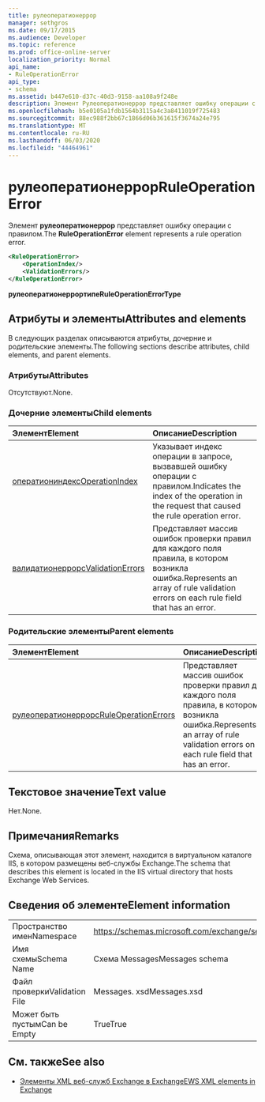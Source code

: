 ```yaml
---
title: рулеоператионеррор
manager: sethgros
ms.date: 09/17/2015
ms.audience: Developer
ms.topic: reference
ms.prod: office-online-server
localization_priority: Normal
api_name:
- RuleOperationError
api_type:
- schema
ms.assetid: b447e610-d37c-40d3-9158-aa108a9f248e
description: Элемент Рулеоператионеррор представляет ошибку операции с правилом.
ms.openlocfilehash: b5e0105a1fdb1564b3115a4c3a8411019f725483
ms.sourcegitcommit: 88ec988f2bb67c1866d06b361615f3674a24e795
ms.translationtype: MT
ms.contentlocale: ru-RU
ms.lasthandoff: 06/03/2020
ms.locfileid: "44464961"
---
```

# <a name="ruleoperationerror"></a><span data-ttu-id="77341-103">рулеоператионеррор</span><span class="sxs-lookup"><span data-stu-id="77341-103">RuleOperationError</span></span>

<span data-ttu-id="77341-104">Элемент **рулеоператионеррор** представляет ошибку операции с правилом.</span><span class="sxs-lookup"><span data-stu-id="77341-104">The **RuleOperationError** element represents a rule operation error.</span></span> 
  
```XML
<RuleOperationError>
    <OperationIndex/>
    <ValidationErrors/>
</RuleOperationError>
```

 <span data-ttu-id="77341-105">**рулеоператионеррортипе**</span><span class="sxs-lookup"><span data-stu-id="77341-105">**RuleOperationErrorType**</span></span>
## <a name="attributes-and-elements"></a><span data-ttu-id="77341-106">Атрибуты и элементы</span><span class="sxs-lookup"><span data-stu-id="77341-106">Attributes and elements</span></span>

<span data-ttu-id="77341-107">В следующих разделах описываются атрибуты, дочерние и родительские элементы.</span><span class="sxs-lookup"><span data-stu-id="77341-107">The following sections describe attributes, child elements, and parent elements.</span></span>
  
### <a name="attributes"></a><span data-ttu-id="77341-108">Атрибуты</span><span class="sxs-lookup"><span data-stu-id="77341-108">Attributes</span></span>

<span data-ttu-id="77341-109">Отсутствуют.</span><span class="sxs-lookup"><span data-stu-id="77341-109">None.</span></span>
  
### <a name="child-elements"></a><span data-ttu-id="77341-110">Дочерние элементы</span><span class="sxs-lookup"><span data-stu-id="77341-110">Child elements</span></span>

|<span data-ttu-id="77341-111">**Элемент**</span><span class="sxs-lookup"><span data-stu-id="77341-111">**Element**</span></span>|<span data-ttu-id="77341-112">**Описание**</span><span class="sxs-lookup"><span data-stu-id="77341-112">**Description**</span></span>|
|:-----|:-----|
|[<span data-ttu-id="77341-113">оператиониндекс</span><span class="sxs-lookup"><span data-stu-id="77341-113">OperationIndex</span></span>](operationindex.md) <br/> |<span data-ttu-id="77341-114">Указывает индекс операции в запросе, вызвавшей ошибку операции с правилом.</span><span class="sxs-lookup"><span data-stu-id="77341-114">Indicates the index of the operation in the request that caused the rule operation error.</span></span>  <br/> |
|[<span data-ttu-id="77341-115">валидатионеррорс</span><span class="sxs-lookup"><span data-stu-id="77341-115">ValidationErrors</span></span>](validationerrors.md) <br/> |<span data-ttu-id="77341-116">Представляет массив ошибок проверки правил для каждого поля правила, в котором возникла ошибка.</span><span class="sxs-lookup"><span data-stu-id="77341-116">Represents an array of rule validation errors on each rule field that has an error.</span></span>  <br/> |
   
### <a name="parent-elements"></a><span data-ttu-id="77341-117">Родительские элементы</span><span class="sxs-lookup"><span data-stu-id="77341-117">Parent elements</span></span>

|<span data-ttu-id="77341-118">**Элемент**</span><span class="sxs-lookup"><span data-stu-id="77341-118">**Element**</span></span>|<span data-ttu-id="77341-119">**Описание**</span><span class="sxs-lookup"><span data-stu-id="77341-119">**Description**</span></span>|
|:-----|:-----|
|[<span data-ttu-id="77341-120">рулеоператионеррорс</span><span class="sxs-lookup"><span data-stu-id="77341-120">RuleOperationErrors</span></span>](ruleoperationerrors.md) <br/> |<span data-ttu-id="77341-121">Представляет массив ошибок проверки правил для каждого поля правила, в котором возникла ошибка.</span><span class="sxs-lookup"><span data-stu-id="77341-121">Represents an array of rule validation errors on each rule field that has an error.</span></span>  <br/> |
   
## <a name="text-value"></a><span data-ttu-id="77341-122">Текстовое значение</span><span class="sxs-lookup"><span data-stu-id="77341-122">Text value</span></span>

<span data-ttu-id="77341-123">Нет.</span><span class="sxs-lookup"><span data-stu-id="77341-123">None.</span></span>
  
## <a name="remarks"></a><span data-ttu-id="77341-124">Примечания</span><span class="sxs-lookup"><span data-stu-id="77341-124">Remarks</span></span>

<span data-ttu-id="77341-125">Схема, описывающая этот элемент, находится в виртуальном каталоге IIS, в котором размещены веб-службы Exchange.</span><span class="sxs-lookup"><span data-stu-id="77341-125">The schema that describes this element is located in the IIS virtual directory that hosts Exchange Web Services.</span></span>
  
## <a name="element-information"></a><span data-ttu-id="77341-126">Сведения об элементе</span><span class="sxs-lookup"><span data-stu-id="77341-126">Element information</span></span>

|||
|:-----|:-----|
|<span data-ttu-id="77341-127">Пространство имен</span><span class="sxs-lookup"><span data-stu-id="77341-127">Namespace</span></span>  <br/> |https://schemas.microsoft.com/exchange/services/2006/messages  <br/> |
|<span data-ttu-id="77341-128">Имя схемы</span><span class="sxs-lookup"><span data-stu-id="77341-128">Schema Name</span></span>  <br/> |<span data-ttu-id="77341-129">Схема Messages</span><span class="sxs-lookup"><span data-stu-id="77341-129">Messages schema</span></span>  <br/> |
|<span data-ttu-id="77341-130">Файл проверки</span><span class="sxs-lookup"><span data-stu-id="77341-130">Validation File</span></span>  <br/> |<span data-ttu-id="77341-131">Messages. xsd</span><span class="sxs-lookup"><span data-stu-id="77341-131">Messages.xsd</span></span>  <br/> |
|<span data-ttu-id="77341-132">Может быть пустым</span><span class="sxs-lookup"><span data-stu-id="77341-132">Can be Empty</span></span>  <br/> |<span data-ttu-id="77341-133">True</span><span class="sxs-lookup"><span data-stu-id="77341-133">True</span></span>  <br/> |
   
## <a name="see-also"></a><span data-ttu-id="77341-134">См. также</span><span class="sxs-lookup"><span data-stu-id="77341-134">See also</span></span>



- [<span data-ttu-id="77341-135">Элементы XML веб-служб Exchange в Exchange</span><span class="sxs-lookup"><span data-stu-id="77341-135">EWS XML elements in Exchange</span></span>](ews-xml-elements-in-exchange.md)

